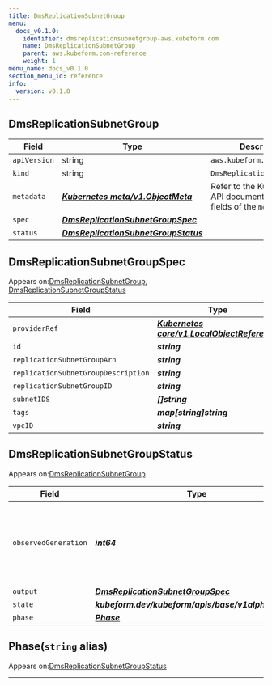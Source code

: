 ```yaml
---
title: DmsReplicationSubnetGroup
menu:
  docs_v0.1.0:
    identifier: dmsreplicationsubnetgroup-aws.kubeform.com
    name: DmsReplicationSubnetGroup
    parent: aws.kubeform.com-reference
    weight: 1
menu_name: docs_v0.1.0
section_menu_id: reference
info:
  version: v0.1.0
---
```


## DmsReplicationSubnetGroup
| Field | Type | Description |
| ------ | ----- | ----------- |
| `apiVersion` | string | `aws.kubeform.com/v1alpha1` |
|    `kind` | string | `DmsReplicationSubnetGroup` |
| `metadata` | ***[Kubernetes meta/v1.ObjectMeta](https://kubernetes.io/docs/reference/generated/kubernetes-api/v1.13/#objectmeta-v1-meta)***|Refer to the Kubernetes API documentation for the fields of the `metadata` field.|
| `spec` | ***[DmsReplicationSubnetGroupSpec](#dmsreplicationsubnetgroupspec)***||
| `status` | ***[DmsReplicationSubnetGroupStatus](#dmsreplicationsubnetgroupstatus)***||
## DmsReplicationSubnetGroupSpec

Appears on:[DmsReplicationSubnetGroup](#dmsreplicationsubnetgroup), [DmsReplicationSubnetGroupStatus](#dmsreplicationsubnetgroupstatus)

| Field | Type | Description |
| ------ | ----- | ----------- |
| `providerRef` | ***[Kubernetes core/v1.LocalObjectReference](https://kubernetes.io/docs/reference/generated/kubernetes-api/v1.13/#localobjectreference-v1-core)***||
| `id` | ***string***||
| `replicationSubnetGroupArn` | ***string***| ***(Optional)*** |
| `replicationSubnetGroupDescription` | ***string***||
| `replicationSubnetGroupID` | ***string***||
| `subnetIDS` | ***[]string***||
| `tags` | ***map[string]string***| ***(Optional)*** |
| `vpcID` | ***string***| ***(Optional)*** |
## DmsReplicationSubnetGroupStatus

Appears on:[DmsReplicationSubnetGroup](#dmsreplicationsubnetgroup)

| Field | Type | Description |
| ------ | ----- | ----------- |
| `observedGeneration` | ***int64***| ***(Optional)*** Resource generation, which is updated on mutation by the API Server.|
| `output` | ***[DmsReplicationSubnetGroupSpec](#dmsreplicationsubnetgroupspec)***| ***(Optional)*** |
| `state` | ***kubeform.dev/kubeform/apis/base/v1alpha1.State***| ***(Optional)*** |
| `phase` | ***[Phase](#phase)***| ***(Optional)*** |
## Phase(`string` alias)

Appears on:[DmsReplicationSubnetGroupStatus](#dmsreplicationsubnetgroupstatus)

---
